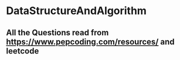 # DataStructureAndAlgorithm 
## All the Questions read from https://www.pepcoding.com/resources/ and leetcode 
